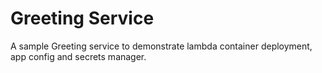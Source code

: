 # Greeting Service
A sample Greeting service to demonstrate lambda container deployment, app config and secrets manager.